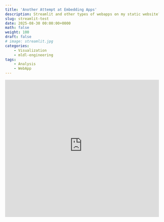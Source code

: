 ```yaml
---
title: 'Another Attempt at Embedding Apps'
description: Streamlit and other types of webapps on my static website? Yes please!
slug: streamlit-test
date: 2025-08-30 00:00:00+0000
math: false
weight: 100
draft: false
# image: streamlit.jpg
categories:
    - Visualization
    - mldl-engineering
tags:
    - Analysis
    - WebApp
---
```


<iframe
    src="https://vaatzes-nerve-growth-sim.hf.space"
    frameborder="0"
    width="100%"
    height="450px"
></iframe>